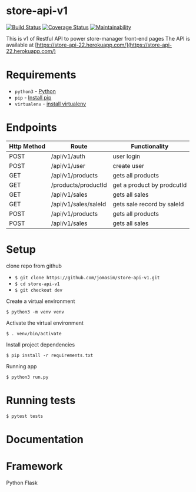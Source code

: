 # store-api-v1
[![Build Status](https://travis-ci.com/jomasim/store-api-v1.svg?branch=dev)](https://travis-ci.com/jomasim/store-api-v1)
[![Coverage Status](https://coveralls.io/repos/github/jomasim/store-api-v1/badge.svg?branch=dev)](https://coveralls.io/github/jomasim/store-api-v1?branch=dev)
[![Maintainability](https://api.codeclimate.com/v1/badges/9a1ccecdb84a694bf64b/maintainability)](https://codeclimate.com/github/jomasim/store-api-v1/maintainability)

This is v1 of Restful API to power store-manager front-end pages
The API is available at [https://store-api-22.herokuapp.com/](https://store-api-22.herokuapp.com/)

# Requirements
- `python3` - [Python](https://www.python.org/)
- `pip` - [Install pip](https://pip.pypa.io/en/stable/installing/)
- `virtualenv` - [install virtualenv](https://virtualenv.pypa.io/en/stable/installation/)


# Endpoints
| Http Method | Route | Functionality |
| ----------- | ----- | ------------- |
| POST        | /api/v1/auth | user login|
| POST        | /api/v1/user | create user|
| GET         | /api/v1/products | gets all products |
| GET         | /products/productId| get a product by prodcutId |
| GET         | /api/v1/sales |gets all sales |
| GET         | /api/v1/sales/saleId| gets sale record by saleId |
| POST        | /api/v1/products| gets all products |
| POST        | /api/v1/sales | gets all sales |


# Setup 

clone repo from github

- `$ git clone https://github.com/jomasim/store-api-v1.git`
- `$ cd store-api-v1`
- `$ git checkout dev `

Create a virtual environment

`$ python3 -m venv venv`

Activate the virtual environment

`$ . venv/bin/activate`

Install project dependencies

`$ pip install -r requirements.txt`

Running app

`$ python3 run.py `

# Running tests
`$ pytest tests`

# Documentation


# Framework 
Python Flask 
